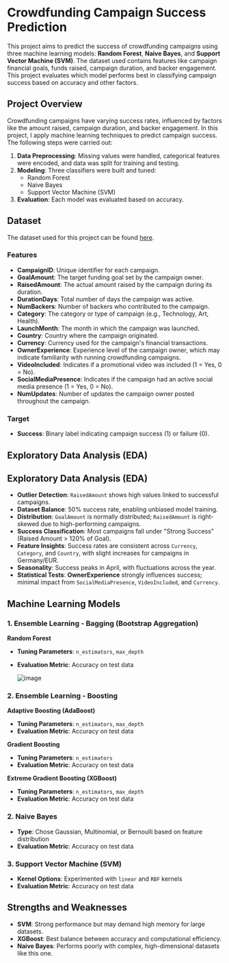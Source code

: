 # Crowdfunding Campaign Success Prediction

This project aims to predict the success of crowdfunding campaigns using three machine learning models: **Random Forest**, **Naive Bayes**, and **Support Vector Machine (SVM)**. The dataset used contains features like campaign financial goals, funds raised, campaign duration, and backer engagement. This project evaluates which model performs best in classifying campaign success based on accuracy and other factors.

## Project Overview

Crowdfunding campaigns have varying success rates, influenced by factors like the amount raised, campaign duration, and backer engagement. In this project, I apply machine learning techniques to predict campaign success. The following steps were carried out:

1. **Data Preprocessing**: Missing values were handled, categorical features were encoded, and data was split for training and testing.
2. **Modeling**: Three classifiers were built and tuned:
   - Random Forest
   - Naive Bayes
   - Support Vector Machine (SVM)
3. **Evaluation**: Each model was evaluated based on accuracy.

## Dataset

The dataset used for this project can be found [here](https://raw.githubusercontent.com/ArchanaInsights/Datasets/refs/heads/main/crowdfunding_campaign.csv).

### Features
- **CampaignID**: Unique identifier for each campaign.
- **GoalAmount**: The target funding goal set by the campaign owner.
- **RaisedAmount**: The actual amount raised by the campaign during its duration.
- **DurationDays**: Total number of days the campaign was active.
- **NumBackers**: Number of backers who contributed to the campaign.
- **Category**: The category or type of campaign (e.g., Technology, Art, Health).
- **LaunchMonth**: The month in which the campaign was launched.
- **Country**: Country where the campaign originated.
- **Currency**: Currency used for the campaign's financial transactions.
- **OwnerExperience**: Experience level of the campaign owner, which may indicate familiarity with running crowdfunding campaigns.
- **VideoIncluded**: Indicates if a promotional video was included (1 = Yes, 0 = No).
- **SocialMediaPresence**: Indicates if the campaign had an active social media presence (1 = Yes, 0 = No).
- **NumUpdates**: Number of updates the campaign owner posted throughout the campaign.

### Target
- **Success**: Binary label indicating campaign success (1) or failure (0).

## Exploratory Data Analysis (EDA)

## Exploratory Data Analysis (EDA)

- **Outlier Detection**: `RaisedAmount` shows high values linked to successful campaigns.
- **Dataset Balance**: 50% success rate, enabling unbiased model training.
- **Distribution**: `GoalAmount` is normally distributed; `RaisedAmount` is right-skewed due to high-performing campaigns.
- **Success Classification**: Most campaigns fall under "Strong Success" (Raised Amount > 120% of Goal).
- **Feature Insights**: Success rates are consistent across `Currency`, `Category`, and `Country`, with slight increases for campaigns in Germany/EUR.
- **Seasonality**: Success peaks in April, with fluctuations across the year.
- **Statistical Tests**: **OwnerExperience** strongly influences success; minimal impact from `SocialMediaPresence`, `VideoIncluded`, and `Currency`.

## Machine Learning Models

### 1. Ensemble Learning - Bagging (Bootstrap Aggregation)
**Random Forest**
- **Tuning Parameters**: `n_estimators`, `max_depth`
- **Evaluation Metric**: Accuracy on test data
  
   ![image](https://github.com/user-attachments/assets/fe754038-dcc0-4b5f-97d7-9b2fdfe90a40)



### 2. Ensemble Learning - Boosting
**Adaptive Boosting (AdaBoost)**
- **Tuning Parameters**: `n_estimators`, `max_depth`
- **Evaluation Metric**: Accuracy on test data

**Gradient Boosting**
- **Tuning Parameters**: `n_estimators`
- **Evaluation Metric**: Accuracy on test data

**Extreme Gradient Boosting (XGBoost)**
- **Tuning Parameters**: `n_estimators`, `max_depth`
- **Evaluation Metric**: Accuracy on test data

### 2. Naive Bayes
- **Type**: Chose Gaussian, Multinomial, or Bernoulli based on feature distribution
- **Evaluation Metric**: Accuracy on test data

### 3. Support Vector Machine (SVM)
- **Kernel Options**: Experimented with `linear` and `RBF` kernels
- **Evaluation Metric**: Accuracy on test data

## **Strengths and Weaknesses**
- **SVM**: Strong performance but may demand high memory for large datasets.
- **XGBoost**: Best balance between accuracy and computational efficiency.
- **Naive Bayes**: Performs poorly with complex, high-dimensional datasets like this one.
